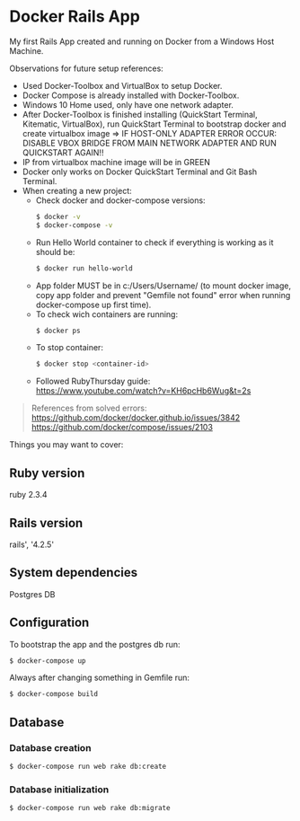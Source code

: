 # Docker Rails App

My first Rails App created and running on Docker from a Windows Host Machine.

Observations for future setup references:

- Used Docker-Toolbox and VirtualBox to setup Docker.
- Docker Compose is already installed with Docker-Toolbox.
- Windows 10 Home used, only have one network adapter.
- After Docker-Toolbox is finished installing (QuickStart Terminal, Kitematic, VirtualBox),
  run QuickStart Terminal to bootstrap docker and create virtualbox image
  => IF HOST-ONLY ADAPTER ERROR OCCUR: DISABLE VBOX BRIDGE
  FROM MAIN NETWORK ADAPTER AND RUN QUICKSTART AGAIN!!
- IP from virtualbox machine image will be in GREEN
- Docker only works on Docker QuickStart Terminal and Git Bash Terminal.
- When creating a new project:
  - Check docker and docker-compose versions:
    ```sh
    $ docker -v
    $ docker-compose -v
    ```
  - Run Hello World container to check if everything is working as it should be:
    ```sh
    $ docker run hello-world
    ```
  - App folder MUST be in c:/Users/Username/ (to mount docker image, copy app
    folder and prevent "Gemfile not found" error when running docker-compose up
    first time).
  - To check wich containers are running:
    ```sh
    $ docker ps
    ```
  - To stop container:
    ```sh
    $ docker stop <container-id>
    ```
  - Followed RubyThursday guide:  
  https://www.youtube.com/watch?v=KH6pcHb6Wug&t=2s

> References from solved errors:  
> https://github.com/docker/docker.github.io/issues/3842  
> https://github.com/docker/compose/issues/2103  

Things you may want to cover:
## Ruby version
ruby 2.3.4

## Rails version
rails', '4.2.5'

## System dependencies
Postgres DB

## Configuration
To bootstrap the app and the postgres db run:
  ```sh
  $ docker-compose up
  ```
Always after changing something in Gemfile run:
  ```sh
  $ docker-compose build
  ```
## Database

  ### Database creation
  ```sh
  $ docker-compose run web rake db:create
  ```
  ### Database initialization
  ```sh
  $ docker-compose run web rake db:migrate
  ```